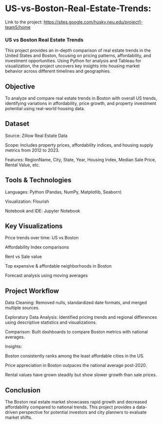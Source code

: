 # US-vs-Boston-Real-Estate-Trends:

Link to the project: https://sites.google.com/husky.neu.edu/project1-team5/home

### US vs Boston Real Estate Trends
This project provides an in-depth comparison of real estate trends in the United States and Boston, focusing on pricing patterns, affordability, and investment opportunities. Using Python for analysis and Tableau for visualization, the project uncovers key insights into housing market behavior across different timelines and geographies.

## Objective
To analyze and compare real estate trends in Boston with overall US trends, identifying variations in affordability, price growth, and property investment potential using real-world housing data.

## Dataset
Source: Zillow Real Estate Data

Scope: Includes property prices, affordability indices, and housing supply metrics from 2012 to 2023.

Features: RegionName, City, State, Year, Housing Index, Median Sale Price, Rental Value, etc.

## Tools & Technologies
Languages: Python (Pandas, NumPy, Matplotlib, Seaborn)

Visualization: Flourish

Notebook and IDE: Jupyter Notebook

## Key Visualizations
Price trends over time: US vs Boston

Affordability Index comparisons

Rent vs Sale value 

Top expensive & affordable neighborhoods in Boston

Forecast analysis using moving averages

## Project Workflow
Data Cleaning: Removed nulls, standardized date formats, and merged multiple sources.

Exploratory Data Analysis: Identified pricing trends and regional differences using descriptive statistics and visualizations.

Comparison: Built dashboards to compare Boston metrics with national averages.

Insights:

Boston consistently ranks among the least affordable cities in the US.

Price appreciation in Boston outpaces the national average post-2020.

Rental values have grown steadily but show slower growth than sale prices.


## Conclusion
The Boston real estate market showcases rapid growth and decreased affordability compared to national trends. This project provides a data-driven perspective for potential investors and city planners to evaluate market shifts.



